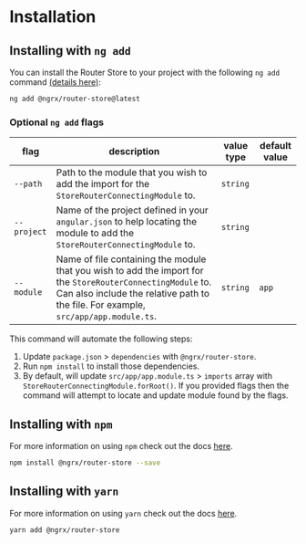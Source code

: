 # Installation

## Installing with `ng add`

You can install the Router Store to your project with the following `ng add` command <a href="https://angular.io/cli/add" target="_blank">(details here)</a>:

```sh
ng add @ngrx/router-store@latest
```

### Optional `ng add` flags

| flag | description | value type | default value |
| --- | --- | --- | ---
| `--path` | Path to the module that you wish to add the import for the `StoreRouterConnectingModule` to. | `string` |
| `--project` | Name of the project defined in your `angular.json` to help locating the module to add the `StoreRouterConnectingModule` to. | `string`
| `--module` | Name of file containing the module that you wish to add the import for the `StoreRouterConnectingModule` to. Can also include the relative path to the file. For example, `src/app/app.module.ts`. | `string` | `app`

This command will automate the following steps:

1. Update `package.json` > `dependencies` with `@ngrx/router-store`.
2. Run `npm install` to install those dependencies. 
3. By default, will update  `src/app/app.module.ts` > `imports` array with `StoreRouterConnectingModule.forRoot()`. If you provided flags then the command will attempt to locate and update module found by the flags.

## Installing with `npm`

For more information on using `npm` check out the docs <a href="https://docs.npmjs.com/cli/install" target="_blank">here</a>.

```sh
npm install @ngrx/router-store --save
```

## Installing with `yarn`

For more information on using `yarn` check out the docs <a href="https://yarnpkg.com/getting-started/usage#installing-all-the-dependencies" target="_blank">here</a>.

```sh
yarn add @ngrx/router-store
```
